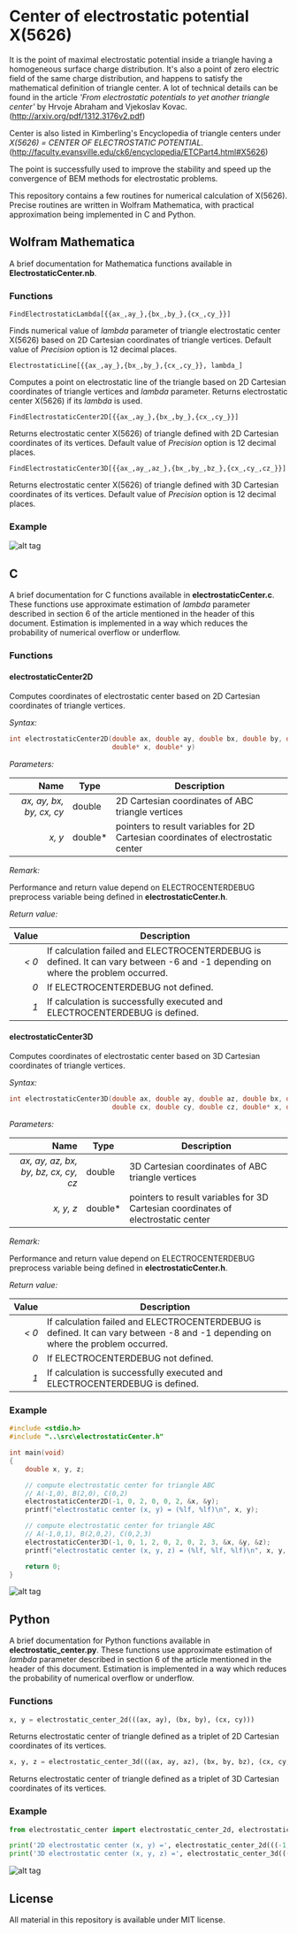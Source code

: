 Center of electrostatic potential X(5626)
=========================================

It is the point of maximal electrostatic potential inside a triangle having a homogeneous surface charge distribution. It's also a point of zero electric field of the same charge distribution, and happens to satisfy the mathematical definition of triangle center. A lot of technical details can be found in the article *'From electrostatic potentials to yet another triangle center'* by Hrvoje Abraham and Vjekoslav Kovac. (http://arxiv.org/pdf/1312.3176v2.pdf)

Center is also listed in Kimberling's Encyclopedia of triangle centers under *X(5626) = CENTER OF ELECTROSTATIC POTENTIAL.* (http://faculty.evansville.edu/ck6/encyclopedia/ETCPart4.html#X5626)

The point is successfully used to improve the stability and speed up the convergence of BEM methods for electrostatic problems.

This repository contains a few routines for numerical calculation of X(5626). Precise routines are written in Wolfram Mathematica, with practical approximation being implemented in C and Python.

Wolfram Mathematica
-------------------

A brief documentation for Mathematica functions available in __ElectrostaticCenter.nb__.

### Functions
```
FindElectrostaticLambda[{{ax_,ay_},{bx_,by_},{cx_,cy_}}]
```

Finds numerical value of *lambda* parameter of triangle electrostatic center X(5626) based on 2D Cartesian coordinates of triangle vertices. Default value of *Precision* option is 12 decimal places.

```
ElectrostaticLine[{{ax_,ay_},{bx_,by_},{cx_,cy_}}, lambda_]
```

Computes a point on electrostatic line of the triangle based on 2D Cartesian coordinates of triangle vertices and *lambda* parameter. Returns electrostatic center X(5626) if its *lambda* is used.

```
FindElectrostaticCenter2D[{{ax_,ay_},{bx_,by_},{cx_,cy_}}]
```

Returns electrostatic center X(5626) of triangle defined with 2D Cartesian coordinates of its vertices. Default value of *Precision* option is 12 decimal places.

```
FindElectrostaticCenter3D[{{ax_,ay_,az_},{bx_,by_,bz_},{cx_,cy_,cz_}}]
```

Returns electrostatic center X(5626) of triangle defined with 3D Cartesian coordinates of its vertices. Default value of *Precision* option is 12 decimal places.

### Example

![alt tag](https://raw.githubusercontent.com/ahrvoje/electrostatic-center/master/resources/ElectrostaticCenter_MathematicaExample.png)

C
-

A brief documentation for C functions available in __electrostaticCenter.c__. These functions use approximate estimation of *lambda* parameter described in section 6 of the article mentioned in the header of this document. Estimation is implemented in a way which reduces the probability of numerical overflow or underflow.

### Functions

#### electrostaticCenter2D
Computes coordinates of electrostatic center based on 2D Cartesian coordinates of triangle vertices.

_Syntax:_

```C
int electrostaticCenter2D(double ax, double ay, double bx, double by, double cx, double cy,
                          double* x, double* y)
```
_Parameters:_

| Name | Type | Description|   
|-----:|------|------------|   
| *ax, ay, bx, by, cx, cy* | double | 2D Cartesian coordinates of ABC triangle vertices |   
| *x, y* | double* | pointers to result variables for 2D Cartesian coordinates of electrostatic center |   

_Remark:_

Performance and return value depend on ELECTROCENTERDEBUG preprocess variable being defined in __electrostaticCenter.h__.

_Return value:_

| Value | Description |
|------:|-------------|
| *< 0* | If calculation failed and ELECTROCENTERDEBUG is defined. It can vary between -6 and -1 depending on where the problem occurred. |
| *0* | If ELECTROCENTERDEBUG not defined. |
| *1* | If calculation is successfully executed and ELECTROCENTERDEBUG is defined. |

#### electrostaticCenter3D
Computes coordinates of electrostatic center based on 3D Cartesian coordinates of triangle vertices.

_Syntax:_

```C
int electrostaticCenter3D(double ax, double ay, double az, double bx, double by, double bz,
                          double cx, double cy, double cz, double* x, double* y, double* z)
```
_Parameters:_   

| Name | Type | Description|   
|-----:|------|------------|   
| *ax, ay, az, bx, by, bz, cx, cy, cz* | double | 3D Cartesian coordinates of ABC triangle vertices |   
| *x, y, z* | double* | pointers to result variables for 3D Cartesian coordinates of electrostatic center |   

_Remark:_

Performance and return value depend on ELECTROCENTERDEBUG preprocess variable being defined in __electrostaticCenter.h__.

_Return value:_

| Value | Description |
|------:|-------------|
| *< 0* | If calculation failed and ELECTROCENTERDEBUG is defined. It can vary between -8 and -1 depending on where the problem occurred. |
| *0* | If ELECTROCENTERDEBUG not defined. |
| *1* | If calculation is successfully executed and ELECTROCENTERDEBUG is defined. |

### Example
```C
#include <stdio.h>
#include "..\src\electrostaticCenter.h"

int main(void)
{
    double x, y, z;

    // compute electrostatic center for triangle ABC
    // A(-1,0), B(2,0), C(0,2)
    electrostaticCenter2D(-1, 0, 2, 0, 0, 2, &x, &y);
    printf("electrostatic center (x, y) = (%lf, %lf)\n", x, y);

    // compute electrostatic center for triangle ABC
    // A(-1,0,1), B(2,0,2), C(0,2,3)
    electrostaticCenter3D(-1, 0, 1, 2, 0, 2, 0, 2, 3, &x, &y, &z);
    printf("electrostatic center (x, y, z) = (%lf, %lf, %lf)\n", x, y, z);

    return 0;
}
```

![alt tag](https://raw.githubusercontent.com/ahrvoje/electrostatic-center/master/resources/ElectrostaticCenter_CExample.png)


Python
------

A brief documentation for Python functions available in __electrostatic_center.py__. These functions use approximate estimation of *lambda* parameter described in section 6 of the article mentioned in the header of this document. Estimation is implemented in a way which reduces the probability of numerical overflow or underflow.

### Functions
```Python
x, y = electrostatic_center_2d(((ax, ay), (bx, by), (cx, cy)))
```

Returns electrostatic center of triangle defined as a triplet of 2D Cartesian coordinates of its vertices.

```Python
x, y, z = electrostatic_center_3d(((ax, ay, az), (bx, by, bz), (cx, cy, cz)))
```

Returns electrostatic center of triangle defined as a triplet of 3D Cartesian coordinates of its vertices.

### Example
```Python
from electrostatic_center import electrostatic_center_2d, electrostatic_center_3d

print('2D electrostatic center (x, y) =', electrostatic_center_2d(((-1, 0), (2, 0), (0, 2))))
print('3D electrostatic center (x, y, z) =', electrostatic_center_3d(((-1, 0, 1), (2, 0, 2), (0, 2, 3))))
```

![alt tag](https://raw.githubusercontent.com/ahrvoje/electrostatic-center/master/resources/ElectrostaticCenter_PythonExample.png)

License
-------
All material in this repository is available under MIT license.

